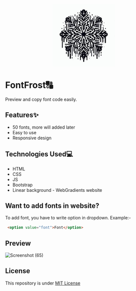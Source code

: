 <p align="center">
  <img src="logo.jpg" height="200" width="200">
</p>

# FontFrost🔠
Preview and copy font code easily.

## Features✨
- 50 fonts, more will added later
- Easy to use
- Responsive design

## Technologies Used💻
- HTML
- CSS
- JS
- Bootstrap
- Linear background - WebGradients website

## Want to add fonts in website?
To add font, you have to write option in dropdown. Example:-
```html
 <option value="font">Font</option>
```
 ## Preview
 ![Screenshot (65)](https://github.com/Harshit2012/FontFrost/assets/105143145/e23e9174-7c4d-4ddf-b5f4-c83836c7f455)

## License
This repository is under [MIT License]()

